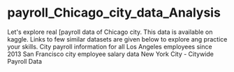 # payroll_Chicago_city_data_Analysis
Let's explore real [payroll data of Chicago city. This data is available on kaggle.
Links to few similar datasets are given below to explore ang practice your skills.
 City payroll information for all Los Angeles employees since 2013
 San Francisco city employee salary data
 New York City - Citywide Payroll Data
